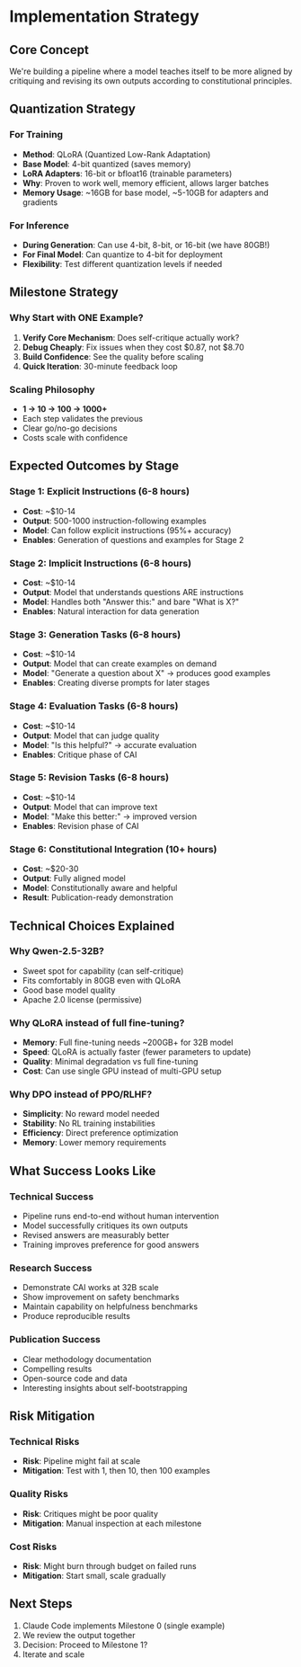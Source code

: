 # Implementation Strategy

## Core Concept
We're building a pipeline where a model teaches itself to be more aligned by critiquing and revising its own outputs according to constitutional principles.

## Quantization Strategy

### For Training
- **Method**: QLoRA (Quantized Low-Rank Adaptation)
- **Base Model**: 4-bit quantized (saves memory)
- **LoRA Adapters**: 16-bit or bfloat16 (trainable parameters)
- **Why**: Proven to work well, memory efficient, allows larger batches
- **Memory Usage**: ~16GB for base model, ~5-10GB for adapters and gradients

### For Inference
- **During Generation**: Can use 4-bit, 8-bit, or 16-bit (we have 80GB!)
- **For Final Model**: Can quantize to 4-bit for deployment
- **Flexibility**: Test different quantization levels if needed

## Milestone Strategy

### Why Start with ONE Example?
1. **Verify Core Mechanism**: Does self-critique actually work?
2. **Debug Cheaply**: Fix issues when they cost $0.87, not $8.70
3. **Build Confidence**: See the quality before scaling
4. **Quick Iteration**: 30-minute feedback loop

### Scaling Philosophy
- **1 → 10 → 100 → 1000+**
- Each step validates the previous
- Clear go/no-go decisions
- Costs scale with confidence

## Expected Outcomes by Stage

### Stage 1: Explicit Instructions (6-8 hours)
- **Cost**: ~$10-14
- **Output**: 500-1000 instruction-following examples
- **Model**: Can follow explicit instructions (95%+ accuracy)
- **Enables**: Generation of questions and examples for Stage 2

### Stage 2: Implicit Instructions (6-8 hours)  
- **Cost**: ~$10-14
- **Output**: Model that understands questions ARE instructions
- **Model**: Handles both "Answer this:" and bare "What is X?"
- **Enables**: Natural interaction for data generation

### Stage 3: Generation Tasks (6-8 hours)
- **Cost**: ~$10-14
- **Output**: Model that can create examples on demand
- **Model**: "Generate a question about X" → produces good examples
- **Enables**: Creating diverse prompts for later stages

### Stage 4: Evaluation Tasks (6-8 hours)
- **Cost**: ~$10-14
- **Output**: Model that can judge quality
- **Model**: "Is this helpful?" → accurate evaluation
- **Enables**: Critique phase of CAI

### Stage 5: Revision Tasks (6-8 hours)
- **Cost**: ~$10-14
- **Output**: Model that can improve text
- **Model**: "Make this better:" → improved version
- **Enables**: Revision phase of CAI

### Stage 6: Constitutional Integration (10+ hours)
- **Cost**: ~$20-30
- **Output**: Fully aligned model
- **Model**: Constitutionally aware and helpful
- **Result**: Publication-ready demonstration

## Technical Choices Explained

### Why Qwen-2.5-32B?
- Sweet spot for capability (can self-critique)
- Fits comfortably in 80GB even with QLoRA
- Good base model quality
- Apache 2.0 license (permissive)

### Why QLoRA instead of full fine-tuning?
- **Memory**: Full fine-tuning needs ~200GB+ for 32B model
- **Speed**: QLoRA is actually faster (fewer parameters to update)
- **Quality**: Minimal degradation vs full fine-tuning
- **Cost**: Can use single GPU instead of multi-GPU setup

### Why DPO instead of PPO/RLHF?
- **Simplicity**: No reward model needed
- **Stability**: No RL training instabilities
- **Efficiency**: Direct preference optimization
- **Memory**: Lower memory requirements

## What Success Looks Like

### Technical Success
- Pipeline runs end-to-end without human intervention
- Model successfully critiques its own outputs
- Revised answers are measurably better
- Training improves preference for good answers

### Research Success
- Demonstrate CAI works at 32B scale
- Show improvement on safety benchmarks
- Maintain capability on helpfulness benchmarks
- Produce reproducible results

### Publication Success
- Clear methodology documentation
- Compelling results
- Open-source code and data
- Interesting insights about self-bootstrapping

## Risk Mitigation

### Technical Risks
- **Risk**: Pipeline might fail at scale
- **Mitigation**: Test with 1, then 10, then 100 examples

### Quality Risks
- **Risk**: Critiques might be poor quality
- **Mitigation**: Manual inspection at each milestone

### Cost Risks
- **Risk**: Might burn through budget on failed runs
- **Mitigation**: Start small, scale gradually

## Next Steps
1. Claude Code implements Milestone 0 (single example)
2. We review the output together
3. Decision: Proceed to Milestone 1?
4. Iterate and scale
